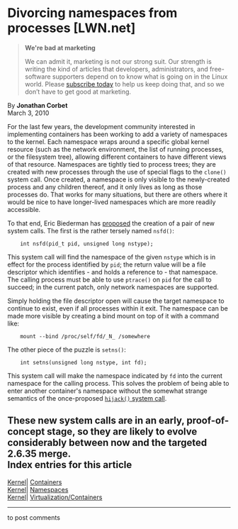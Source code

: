# Divorcing namespaces from processes [LWN.net]

> **We're bad at marketing**
> 
> We can admit it, marketing is not our strong suit. Our strength is writing the kind of articles that developers, administrators, and free-software supporters depend on to know what is going on in the Linux world. Please [subscribe today](/Promo/nsn-bad/subscribe) to help us keep doing that, and so we don’t have to get good at marketing. 

By **Jonathan Corbet**  
March 3, 2010 

For the last few years, the development community interested in implementing containers has been working to add a variety of namespaces to the kernel. Each namespace wraps around a specific global kernel resource (such as the network environment, the list of running processes, or the filesystem tree), allowing different containers to have different views of that resource. Namespaces are tightly tied to process trees; they are created with new processes through the use of special flags to the `clone()` system call. Once created, a namespace is only visible to the newly-created process and any children thereof, and it only lives as long as those processes do. That works for many situations, but there are others where it would be nice to have longer-lived namespaces which are more readily accessible. 

To that end, Eric Biederman has [proposed](http://lwn.net/Articles/376580/) the creation of a pair of new system calls. The first is the rather tersely named `nsfd()`: 
    
    
        int nsfd(pid_t pid, unsigned long nstype);
    

This system call will find the namespace of the given `nstype` which is in effect for the process identified by `pid`; the return value will be a file descriptor which identifies - and holds a reference to - that namespace. The calling process must be able to use `ptrace()` on `pid` for the call to succeed; in the current patch, only network namespaces are supported. 

Simply holding the file descriptor open will cause the target namespace to continue to exist, even if all processes within it exit. The namespace can be made more visible by creating a bind mount on top of it with a command like: 
    
    
        mount --bind /proc/self/fd/_N_ /somewhere
    

The other piece of the puzzle is `setns()`: 
    
    
        int setns(unsigned long nstype, int fd);
    

This system call will make the namespace indicated by `fd` into the current namespace for the calling process. This solves the problem of being able to enter another container's namespace without the somewhat strange semantics of the once-proposed [`hijack()` system call](http://lwn.net/Articles/260172/). 

These new system calls are in an early, proof-of-concept stage, so they are likely to evolve considerably between now and the targeted 2.6.35 merge.  
Index entries for this article  
---  
[Kernel](/Kernel/Index)| [Containers](/Kernel/Index#Containers)  
[Kernel](/Kernel/Index)| [Namespaces](/Kernel/Index#Namespaces)  
[Kernel](/Kernel/Index)| [Virtualization/Containers](/Kernel/Index#Virtualization-Containers)  
  


* * *

to post comments 
